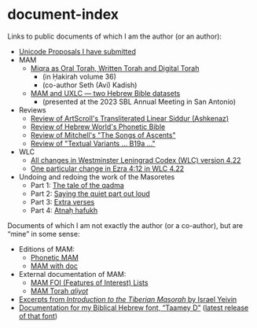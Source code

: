 # document-index
Links to public documents of which I am the author (or an author):
* [Unicode Proposals I have submitted](https://docs.google.com/document/d/1T1wNJvEp-OGa-kOc-eCKUh9-1FGVNFuwApvTNmjBxP0/edit?usp=sharing)
* MAM
    * [Miqra as Oral Torah, Written Torah and Digital Torah](https://hakirah.org/vol36Kadish.pdf)
       * (in Ḥakirah volume 36)
       * (co-author Seth (Avi) Kadish)
    * [MAM and UXLC — two Hebrew Bible datasets](https://t.co/YmM3Wj9RVr)
       * (presented at the 2023 SBL Annual Meeting in San Antonio)
* Reviews
    * [Review of ArtScroll's Transliterated Linear Siddur (Ashkenaz)](https://gist.github.com/bdenckla/f04699f2a9c4eccd3220751fdb233722)
    * [Review of Hebrew World's Phonetic Bible](https://gist.github.com/bdenckla/7e578526559cbbfc2d54a1bc0c827072)
    * [Review of Mitchell's "The Songs of Ascents"](https://docs.google.com/document/d/1wQlELb2BDyy1VWnToQqf2uq2SU1SSVD2Fqw93GI0y8g/edit?usp=sharing)
    * [Review of "Textual Variants … B19a …"](https://docs.google.com/document/d/1arLD39IEJwpfbftTMc3yExTdutDIhy6tBmha3ydFLIg/edit?usp=sharing)
* WLC
    * [All changes in Westminster Leningrad Codex (WLC) version 4.22](https://bdenckla.github.io/UXLC-utils/420422/)
    * [One particular change in Ezra 4:12 in WLC 4.22](https://bdenckla.github.io/UXLC-utils/420422/full-record/420422-54.html)
* Undoing and redoing the work of the Masoretes
    * Part 1: [The tale of the qadma](https://docs.google.com/document/d/10Lz6FYvaOyUOyol8KIy3UK2ccIy_ZoOW3bIwzdD85zo/edit?usp=sharing)
    * Part 2: [Saying the quiet part out loud](https://docs.google.com/document/d/1J_jfKhwK5_ShYMGwei_aPBGR0LDfto3TVbgK3lg_6s4/edit?usp=sharing)
    * Part 3: [Extra verses](https://docs.google.com/document/d/18IbvlmJ3PBIcN1d2rpAv989jspu6eGKvrMqZTeSMBHA/edit?usp=sharing)
    * Part 4: [Atnaḥ hafukh](https://docs.google.com/document/d/1ZWHtSbH7B0EekW99XIJ0l16EuYHXKCA4wS07hPWQXEI/edit?usp=sharing)

Documents of which I am not exactly the author (or a co-author), but are “mine” in some sense:

* Editions of MAM:
   * [Phonetic MAM](https://bdenckla.github.io/phonetic-hbo/)
   * [MAM with doc](https://bdenckla.github.io/MAM-with-doc/)
* External documentation of MAM:
   * [MAM FOI (Features of Interest) Lists](https://bdenckla.github.io/MAM-with-doc/foi/index.html)
   * [MAM Torah *aliyot*](https://bdenckla.github.io/MAM-with-doc/aliyot.html)
* [Excerpts from *Introduction to the Tiberian Masorah* by Israel Yeivin](https://bdenckla.github.io/phonetic-hbo/yeivin_itm.html)
* [Documentation for my Biblical Hebrew font, “Taamey D”](https://bdenckla.github.io/Taamey_D/) ([latest release of that font](https://github.com/bdenckla/Taamey_D/releases/latest))
